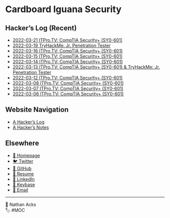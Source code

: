 # Cardboard Iguana Security

## Hacker’s Log (Recent)

* [2022-03-21 ITPro.TV: CompTIA Security+ (SY0-601)](log/2022-03-21-itprotv-comptia-security-plus.md)
* [2022-03-19 TryHackMe: Jr. Penetration Tester](log/2022-03-19-tryhackme-jr-penetration-tester.md)
* [2022-03-16 ITPro.TV: CompTIA Security+ (SY0-601)](log/2022-03-16-itprotv-comptia-security-plus.md)
* [2022-03-15 ITPro.TV: CompTIA Security+ (SY0-601)](log/2022-03-15-itprotv-comptia-security-plus.md)
* [2022-03-14 ITPro.TV: CompTIA Security+ (SY0-601)](log/2022-03-14-itprotv-comptia-security-plus.md)
* [2022-03-13 ITPro.TV: CompTIA Security+ (SY0-601) & TryHackMe: Jr. Penetration Tester](log/2022-03-13-itprotv-comptia-security-plus-and-tryhackme-jr-penetration-tester.md)
* [2022-03-12 ITPro.TV: CompTIA Security+ (SY0-601)](log/2022-03-12-itprotv-comptia-security-plus.md)
* [2022-03-08 ITPro.TV: CompTIA Security+ (SY0-601)](log/2022-03-08-itprotv-comptia-security-plus.md)
* [2022-03-07 ITPro.TV: CompTIA Security+ (SY0-601)](log/2022-03-07-itprotv-comptia-security-plus.md)
* [2022-03-06 ITPro.TV: CompTIA Security+ (SY0-601)](log/2022-03-06-itprotv-comptia-security-plus.md)

## Website Navigation

* [A Hacker’s Log](log.md)
* [A Hacker’s Notes](notes.md)

## Elsewhere

* [<span aria-hidden="true">🌱</span> Homepage](https://necopinus.xyz)
* [<span aria-hidden="true">🐦</span> Twitter](https://twitter.com/necopinus)
* [<span aria-hidden="true">🐙</span> GitHub](https://github.com/necopinus)
* [<span aria-hidden="true">📄</span> Resume](https://registry.jsonresume.org/necopinus)
* [<span aria-hidden="true">🌃</span> LinkedIn](https://www.linkedin.com/in/necopinus/)
* [<span aria-hidden="true">🔏</span> Keybase](https://keybase.io/necopinus)
* [<span aria-hidden="true">📧</span> Email](mailto:nathan.acks@cardboard-iguana.com)

- - - -

<span aria-hidden="true">👤</span> Nathan Acks  
<span aria-hidden="true">🏷️</span> #MOC
